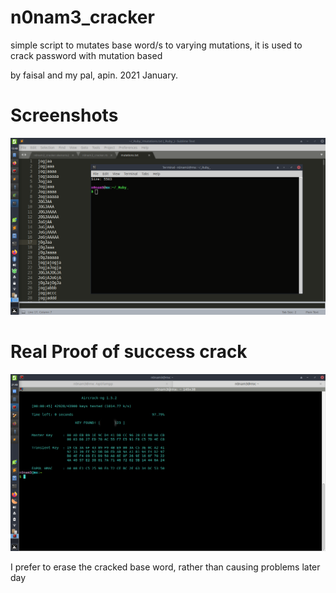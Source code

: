 # n0nam3_cracker
simple script to mutates base word/s to varying mutations,
it is used to crack password with mutation based

by faisal and my pal, apin.
2021 January.

# Screenshots
![Screenshot](./Screenshot_2021-01-31_13-48-17.png) 


# Real Proof of success crack
![Screenshot](./Screenshot_2021-02-05_22-38-36.png)

I prefer to erase the cracked base word, rather than causing problems later day
